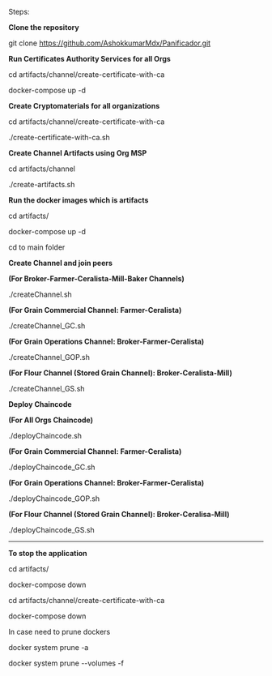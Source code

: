 Steps:

**Clone the repository**

git clone https://github.com/AshokkumarMdx/Panificador.git

**Run Certificates Authority Services for all Orgs**

cd artifacts/channel/create-certificate-with-ca

docker-compose up -d

**Create Cryptomaterials for all organizations**

cd artifacts/channel/create-certificate-with-ca

./create-certificate-with-ca.sh

**Create Channel Artifacts using Org MSP**

cd artifacts/channel

./create-artifacts.sh 

**Run the docker images which is artifacts**

cd artifacts/

docker-compose up -d

cd to main folder

**Create Channel and join peers**

**(For Broker-Farmer-Ceralista-Mill-Baker Channels)**

./createChannel.sh   

**(For Grain Commercial Channel: Farmer-Ceralista)**

./createChannel_GC.sh      

**(For Grain Operations Channel: Broker-Farmer-Ceralista)**
 
./createChannel_GOP.sh    

**(For Flour Channel (Stored Grain Channel): Broker-Ceralista-Mill)**

./createChannel_GS.sh      

**Deploy Chaincode**

**(For All Orgs Chaincode)**

./deployChaincode.sh             

**(For Grain Commercial Channel: Farmer-Ceralista)**

./deployChaincode_GC.sh          

**(For Grain Operations Channel: Broker-Farmer-Ceralista)**

./deployChaincode_GOP.sh         

**(For Flour Channel (Stored Grain Channel): Broker-Ceralisa-Mill)**
 
./deployChaincode_GS.sh         

----------
**To stop the application**

cd artifacts/

docker-compose down

cd artifacts/channel/create-certificate-with-ca

docker-compose down

In case need to prune dockers

docker system prune -a

docker system prune --volumes -f





